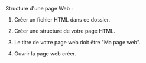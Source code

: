 Structure d'une page Web :


1. Créer un fichier HTML dans ce dossier. 

2. Créer une structure de votre page HTML. 

3. Le titre de votre page web doit être "Ma page web".

4. Ouvrir la page web créer.